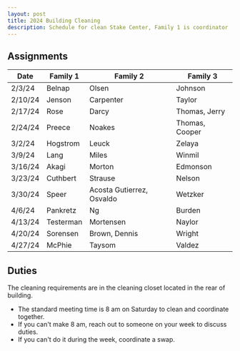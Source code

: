 ```yaml
---
layout: post
title: 2024 Building Cleaning
description: Schedule for clean Stake Center, Family 1 is coordinator
---
```


## Assignments
| Date    | Family 1 | Family 2 | Family 3 |
|---------|----------|----------|----------|
| 2/3/24  | Belnap   | Olsen    | Johnson  |
| 2/10/24 | Jenson   | Carpenter| Taylor   |
| 2/17/24 | Rose     | Darcy    | Thomas, Jerry |
| 2/24/24 | Preece   | Noakes   | Thomas, Cooper |
| 3/2/24  | Hogstrom | Leuck    | Zelaya   |
| 3/9/24  | Lang     | Miles    | Winmil   |
| 3/16/24 | Akagi    | Morton   | Edmonson |
| 3/23/24 | Cuthbert | Strause  | Nelson   |
| 3/30/24 | Speer    | Acosta Gutierrez, Osvaldo | Wetzker |
| 4/6/24  | Pankretz | Ng       | Burden   |
| 4/13/24 | Testerman| Mortensen| Naylor   |
| 4/20/24 | Sorensen | Brown, Dennis | Wright |
| 4/27/24 | McPhie   | Taysom   | Valdez   |

## Duties
The cleaning requirements are in the cleaning closet located in the rear of building.
- The standard meeting time is 8 am on Saturday to clean and coordinate together.
- If you can't make 8 am, reach out to someone on your week to discuss duties.
- If you can't do it during the week, coordinate a swap.